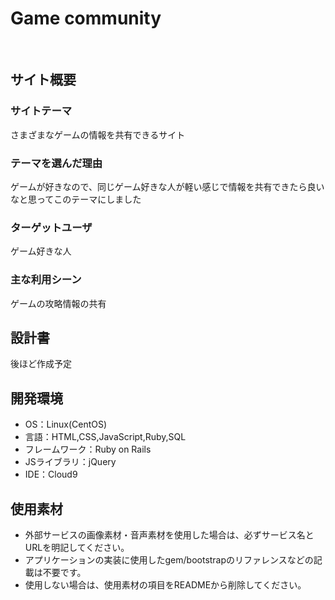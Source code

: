 # Game community
​
## サイト概要
### サイトテーマ
<!--何を『目的』とし、どのような『分類』なのかを簡潔に書く-->
さまざまなゲームの情報を共有できるサイト
​
### テーマを選んだ理由
<!--なぜこのようなテーマにしたかを説明する-->
ゲームが好きなので、同じゲーム好きな人が軽い感じで情報を共有できたら良いなと思ってこのテーマにしました
​
### ターゲットユーザ
<!--誰に使ってもらうかを具体的に記載する-->
ゲーム好きな人
​
### 主な利用シーン
<!--どのような時に使うのかの状況を記載すること-->
ゲームの攻略情報の共有
​
## 設計書
<!--テーマを設定・提出する時点では不要です-->
後ほど作成予定
​
## 開発環境
- OS：Linux(CentOS)
- 言語：HTML,CSS,JavaScript,Ruby,SQL
- フレームワーク：Ruby on Rails
- JSライブラリ：jQuery
- IDE：Cloud9
​
## 使用素材
- 外部サービスの画像素材・音声素材を使用した場合は、必ずサービス名とURLを明記してください。
- アプリケーションの実装に使用したgem/bootstrapのリファレンスなどの記載は不要です。
- 使用しない場合は、使用素材の項目をREADMEから削除してください。